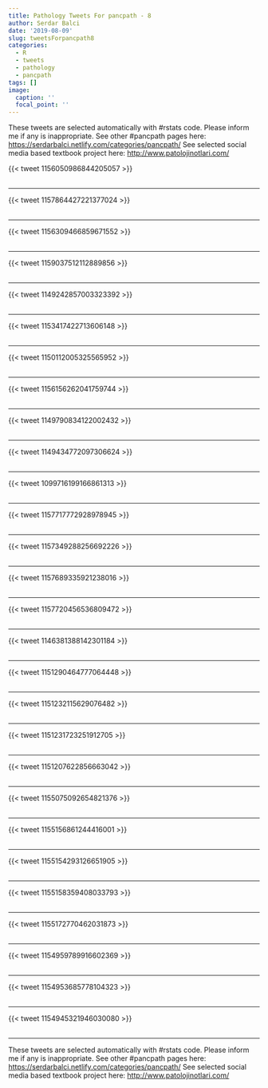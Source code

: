 ```yaml
---
title: Pathology Tweets For pancpath - 8
author: Serdar Balci
date: '2019-08-09'
slug: tweetsForpancpath8
categories:
  - R
  - tweets
  - pathology
  - pancpath
tags: []
image:
  caption: ''
  focal_point: ''
---
```



These tweets are selected automatically with #rstats code. Please inform me if any is inappropriate.
See other #pancpath pages here: https://serdarbalci.netlify.com/categories/pancpath/ 
See selected social media based textbook project here: http://www.patolojinotlari.com/

{{< tweet 1156050986844205057 >}}
<br>
<br>
<hr>
{{< tweet 1157864427221377024 >}}
<br>
<br>
<hr>
{{< tweet 1156309466859671552 >}}
<br>
<br>
<hr>
{{< tweet 1159037512112889856 >}}
<br>
<br>
<hr>
{{< tweet 1149242857003323392 >}}
<br>
<br>
<hr>
{{< tweet 1153417422713606148 >}}
<br>
<br>
<hr>
{{< tweet 1150112005325565952 >}}
<br>
<br>
<hr>
{{< tweet 1156156262041759744 >}}
<br>
<br>
<hr>
{{< tweet 1149790834122002432 >}}
<br>
<br>
<hr>
{{< tweet 1149434772097306624 >}}
<br>
<br>
<hr>
{{< tweet 1099716199166861313 >}}
<br>
<br>
<hr>
{{< tweet 1157717772928978945 >}}
<br>
<br>
<hr>
{{< tweet 1157349288256692226 >}}
<br>
<br>
<hr>
{{< tweet 1157689335921238016 >}}
<br>
<br>
<hr>
{{< tweet 1157720456536809472 >}}
<br>
<br>
<hr>
{{< tweet 1146381388142301184 >}}
<br>
<br>
<hr>
{{< tweet 1151290464777064448 >}}
<br>
<br>
<hr>
{{< tweet 1151232115629076482 >}}
<br>
<br>
<hr>
{{< tweet 1151231723251912705 >}}
<br>
<br>
<hr>
{{< tweet 1151207622856663042 >}}
<br>
<br>
<hr>
{{< tweet 1155075092654821376 >}}
<br>
<br>
<hr>
{{< tweet 1155156861244416001 >}}
<br>
<br>
<hr>
{{< tweet 1155154293126651905 >}}
<br>
<br>
<hr>
{{< tweet 1155158359408033793 >}}
<br>
<br>
<hr>
{{< tweet 1155172770462031873 >}}
<br>
<br>
<hr>
{{< tweet 1154959789916602369 >}}
<br>
<br>
<hr>
{{< tweet 1154953685778104323 >}}
<br>
<br>
<hr>
{{< tweet 1154945321946030080 >}}
<br>
<br>
<hr>


These tweets are selected automatically with #rstats code. Please inform me if any is inappropriate.
See other #pancpath pages here: https://serdarbalci.netlify.com/categories/pancpath/ 
See selected social media based textbook project here: http://www.patolojinotlari.com/
